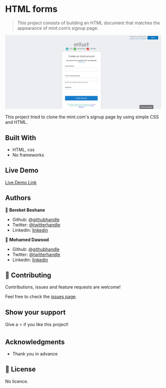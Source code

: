 # HTML forms

> This project consists of building an HTML document that matches the appearance of mint.com’s signup page.

![screenshot](media/image/screenshot.png)

This project tried to clone the mint.com's signup page by using simple CSS and
HTML.

## Built With

- HTML, css
- No frameworks


## Live Demo

[Live Demo Link](https://rawcdn.githack.com/Berabjesus/HTML-Forms/858144c1b99d6a43b2488a1628f3f9bb14012fa8/index.html)

## Authors

👤 **Bereket Beshane**

- Github: [@githubhandle](https://github.com/Berabjesus)
- Twitter: [@twitterhandle](https://twitter.com/bereket_ababu_b)
- Linkedin: [linkedin](https://www.linkedin.com/in/bereket-beshane-a1b75a1a9/)

👤 **Mohamed Dawood**

- Github: [@githubhandle](https://github.com/MohameDawood/)
- Twitter: [@twitterhandle](https://twitter.com/Mohamedawood8)
- Linkedin: [linkedin](https://www.linkedin.com/in/mohamedawood/)

## 🤝 Contributing

Contributions, issues and feature requests are welcome!

Feel free to check the [issues page](issues/).

## Show your support

Give a ⭐️ if you like this project!

## Acknowledgments

- Thank you in advance

## 📝 License

No licence.

